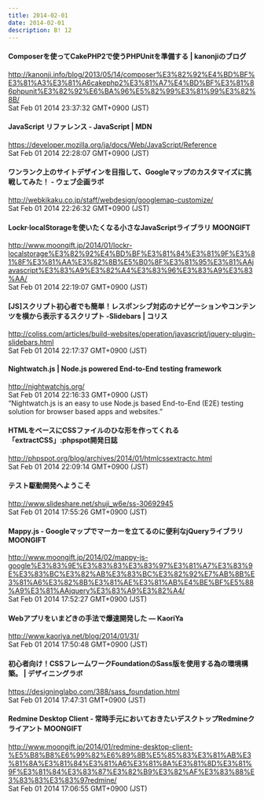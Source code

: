 ```yaml
---
title: 2014-02-01
date: 2014-02-01
description: B! 12
---
```


#### Composerを使ってCakePHP2で使うPHPUnitを準備する | kanonjiのブログ
http://kanonji.info/blog/2013/05/14/composer%E3%82%92%E4%BD%BF%E3%81%A3%E3%81%A6cakephp2%E3%81%A7%E4%BD%BF%E3%81%86phpunit%E3%82%92%E6%BA%96%E5%82%99%E3%81%99%E3%82%8B/<br>
Sat Feb 01 2014 23:37:32 GMT+0900 (JST)<br>


#### JavaScript リファレンス - JavaScript | MDN
https://developer.mozilla.org/ja/docs/Web/JavaScript/Reference<br>
Sat Feb 01 2014 22:28:07 GMT+0900 (JST)<br>


#### ワンランク上のサイトデザインを目指して、Googleマップのカスタマイズに挑戦してみた！ - ウェブ企画ラボ
http://webkikaku.co.jp/staff/webdesign/googlemap-customize/<br>
Sat Feb 01 2014 22:26:32 GMT+0900 (JST)<br>


#### Lockr·localStorageを使いたくなる小さなJavaScriptライブラリ MOONGIFT
http://www.moongift.jp/2014/01/lockr-localstorage%E3%82%92%E4%BD%BF%E3%81%84%E3%81%9F%E3%81%8F%E3%81%AA%E3%82%8B%E5%B0%8F%E3%81%95%E3%81%AAjavascript%E3%83%A9%E3%82%A4%E3%83%96%E3%83%A9%E3%83%AA/<br>
Sat Feb 01 2014 22:19:07 GMT+0900 (JST)<br>


####   [JS]スクリプト初心者でも簡単！レスポンシブ対応のナビゲーションやコンテンツを横から表示するスクリプト -Slidebars | コリス
http://coliss.com/articles/build-websites/operation/javascript/jquery-plugin-slidebars.html<br>
Sat Feb 01 2014 22:17:37 GMT+0900 (JST)<br>


#### Nightwatch.js | Node.js powered End-to-End testing framework
http://nightwatchjs.org/<br>
Sat Feb 01 2014 22:16:33 GMT+0900 (JST)<br>
“Nightwatch.js is an easy to use Node.js based End-to-End (E2E) testing solution for browser based apps and websites.”


#### HTMLをベースにCSSファイルのひな形を作ってくれる「extractCSS」:phpspot開発日誌
http://phpspot.org/blog/archives/2014/01/htmlcssextractc.html<br>
Sat Feb 01 2014 22:09:14 GMT+0900 (JST)<br>


#### テスト駆動開発へようこそ
http://www.slideshare.net/shuji_w6e/ss-30692945<br>
Sat Feb 01 2014 17:55:26 GMT+0900 (JST)<br>


#### Mappy.js - Googleマップでマーカーを立てるのに便利なjQueryライブラリ MOONGIFT
http://www.moongift.jp/2014/02/mappy-js-google%E3%83%9E%E3%83%83%E3%83%97%E3%81%A7%E3%83%9E%E3%83%BC%E3%82%AB%E3%83%BC%E3%82%92%E7%AB%8B%E3%81%A6%E3%82%8B%E3%81%AE%E3%81%AB%E4%BE%BF%E5%88%A9%E3%81%AAjquery%E3%83%A9%E3%82%A4/<br>
Sat Feb 01 2014 17:52:27 GMT+0900 (JST)<br>


#### Webアプリをいまどきの手法で爆速開発した — KaoriYa
http://www.kaoriya.net/blog/2014/01/31/<br>
Sat Feb 01 2014 17:50:48 GMT+0900 (JST)<br>


#### 初心者向け！CSSフレームワークFoundationのSass版を使用する為の環境構築。 | デザイニングラボ
https://designinglabo.com/388/sass_foundation.html<br>
Sat Feb 01 2014 17:47:31 GMT+0900 (JST)<br>


#### Redmine Desktop Client - 常時手元においておきたいデスクトップRedmineクライアント MOONGIFT
http://www.moongift.jp/2014/01/redmine-desktop-client-%E5%B8%B8%E6%99%82%E6%89%8B%E5%85%83%E3%81%AB%E3%81%8A%E3%81%84%E3%81%A6%E3%81%8A%E3%81%8D%E3%81%9F%E3%81%84%E3%83%87%E3%82%B9%E3%82%AF%E3%83%88%E3%83%83%E3%83%97redmine/<br>
Sat Feb 01 2014 17:06:55 GMT+0900 (JST)<br>


